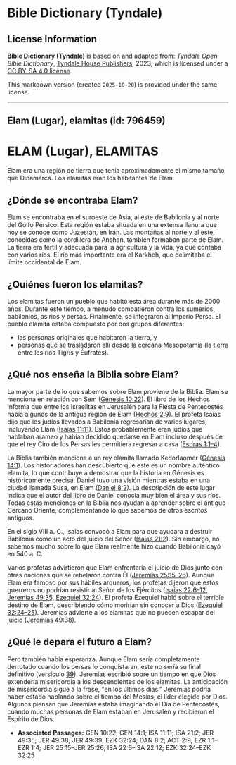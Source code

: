 # Bible Dictionary (Tyndale)

## License Information

**Bible Dictionary (Tyndale)** is based on and adapted from: _Tyndale Open Bible Dictionary_, [Tyndale House Publishers](https://tyndaleopenresources.com/), 2023, which is licensed under a [CC BY-SA 4.0 license](https://creativecommons.org/licenses/by-sa/4.0/legalcode.en).

This markdown version (created `2025-10-20`) is provided under the same license.



--------------------------------

## Elam (Lugar), elamitas (id: 796459)

ELAM (Lugar), ELAMITAS
======================

Elam era una región de tierra que tenía aproximadamente el mismo tamaño que Dinamarca. Los elamitas eran los habitantes de Elam.

¿Dónde se encontraba Elam?
--------------------------

Elam se encontraba en el suroeste de Asia, al este de Babilonia y al norte del Golfo Pérsico. Esta región estaba situada en una extensa llanura que hoy se conoce como Juzestán, en Irán. Las montañas al norte y al este, conocidas como la cordillera de Anshan, también formaban parte de Elam. La tierra era fértil y adecuada para la agricultura y la vida, ya que contaba con varios ríos. El río más importante era el Karkheh, que delimitaba el límite occidental de Elam.

¿Quiénes fueron los elamitas?
-----------------------------

Los elamitas fueron un pueblo que habitó esta área durante más de 2000 años. Durante este tiempo, a menudo combatieron contra los sumerios, babilonios, asirios y persas. Finalmente, se integraron al Imperio Persa. El pueblo elamita estaba compuesto por dos grupos diferentes:

* las personas originales que habitaron la tierra, y
* personas que se trasladaron allí desde la cercana Mesopotamia (la tierra entre los ríos Tigris y Éufrates).

¿Qué nos enseña la Biblia sobre Elam?
-------------------------------------

La mayor parte de lo que sabemos sobre Elam proviene de la Biblia. Elam se menciona en relación con Sem ([Génesis 10:22](https://ref.ly/Gen10:22)). El libro de los Hechos informa que entre los israelitas en Jerusalén para la Fiesta de Pentecostés había algunos de la antigua región de Elam ([Hechos 2:9](https://ref.ly/Acts2:9)). El profeta Isaías dijo que los judíos llevados a Babilonia regresarían de varios lugares, incluyendo Elam ([Isaías 11:11](https://ref.ly/Isa11:11)). Estos probablemente eran judíos que hablaban arameo y habían decidido quedarse en Elam incluso después de que el rey Ciro de los Persas les permitiera regresar a casa ([Esdras 1:1–4](https://ref.ly/Ezra1:1-Ezra1:4)).

La Biblia también menciona a un rey elamita llamado Kedorlaomer ([Génesis 14:1](https://ref.ly/Gen14:1)). Los historiadores han descubierto que este es un nombre auténtico elamita, lo que contribuye a demostrar que la historia en Génesis es históricamente precisa. Daniel tuvo una visión mientras estaba en una ciudad llamada Susa, en Elam ([Daniel 8:2](https://ref.ly/Dan8:2)). La descripción de este lugar indica que el autor del libro de Daniel conocía muy bien el área y sus ríos. Todas estas menciones en la Biblia nos ayudan a aprender sobre el antiguo Cercano Oriente, complementando lo que sabemos de otros escritos antiguos.

En el siglo VIII a. C., Isaías convocó a Elam para que ayudara a destruir Babilonia como un acto del juicio del Señor ([Isaías 21:2](https://ref.ly/Isa21:2)). Sin embargo, no sabemos mucho sobre lo que Elam realmente hizo cuando Babilonia cayó en 540 a. C.

Varios profetas advirtieron que Elam enfrentaría el juicio de Dios junto con otras naciones que se rebelaron contra Él ([Jeremías 25:15–26](https://ref.ly/Jer25:15-Jer25:26)). Aunque Elam era famoso por sus hábiles arqueros, los profetas dijeron que estos guerreros no podrían resistir al Señor de los Ejércitos ([Isaías 22:6](https://ref.ly/Isa22:6-Isa22:12)[–](https://ref.ly/Ezra1:1-Ezra1:4)[12,](https://ref.ly/Isa22:6-Isa22:12) [Jeremías 49:35,](https://ref.ly/Jer49:35) [Ezequiel 32:24](https://ref.ly/Ezek32:24)). El profeta Ezequiel habló sobre el terrible destino de Elam, describiendo cómo morirían sin conocer a Dios ([Ezequiel 32:24–25](https://ref.ly/Ezek32:24-Ezek32:25)). Jeremías advierte a los elamitas que no pueden escapar del juicio ([Jeremías 49:38](https://ref.ly/Jer49:38)).

¿Qué le depara el futuro a Elam?
--------------------------------

Pero también había esperanza. Aunque Elam sería completamente derrotado cuando los persas lo conquistaran, este no sería su final definitivo (versículo [39](https://ref.ly/Jer49:39)). Jeremías escribió sobre un tiempo en que Dios extendería misericordia a los descendientes de los elamitas. La anticipación de misericordia sigue a la frase, "en los últimos días." Jeremías podría haber estado hablando sobre el tiempo del Mesías, el líder elegido por Dios. Algunos piensan que Jeremías estaba imaginando el Día de Pentecostés, cuando muchas personas de Elam estaban en Jerusalén y recibieron el Espíritu de Dios.

* **Associated Passages:** GEN 10:22; GEN 14:1; ISA 11:11; ISA 21:2; JER 49:35; JER 49:38; JER 49:39; EZK 32:24; DAN 8:2; ACT 2:9; EZR 1:1–EZR 1:4; JER 25:15–JER 25:26; ISA 22:6–ISA 22:12; EZK 32:24–EZK 32:25

